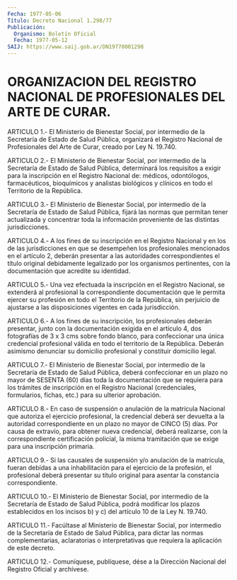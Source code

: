 ```yaml
---
Fecha: 1977-05-06
Título: Decreto Nacional 1.298/77
Publicación:
  Organismo: Boletín Oficial
  Fecha: 1977-05-12
SAIJ: https://www.saij.gob.ar/DN19770001298
---
```

# ORGANIZACION DEL REGISTRO NACIONAL DE PROFESIONALES DEL ARTE DE CURAR.

<a id="1"></a>
ARTICULO 1.- El Ministerio de Bienestar Social, por intermedio de  la  Secretaría  de  Estado  de  Salud  Pública,  organizará  el Registro  Nacional  de  Profesionales del Arte de Curar, creado por Ley N. 19.740.

<a id="2"></a>
ARTICULO 2.- El Ministerio de Bienestar Social, por intermedio de la  Secretaría  de  Estado  de  Salud  Pública,  determinará los requisitos  a  exigir  para la inscripción en el Registro  Nacional de: médicos, odontólogos,  farmacéuticos,  bioquímicos  y analistas biológicos  y  clínicos  en  todo  el  Territorio  de la República.

<a id="3"></a>
ARTICULO 3.- El Ministerio de Bienestar Social, por intermedio de la  Secretaría de Estado de Salud Pública, fijará las normas que permitan   tener  actualizada  y  concentrar  toda  la  información proveniente de las distintas jurisdicciones.

<a id="4"></a>
ARTICULO  4.-  A  los  fines  de su inscripción en el Registro Nacional y en los de las jurisdicciones  en  que  se desempeñen los profesionales  mencionados  en el artículo 2, deberán  presentar  a las autoridades correspondientes  el  título  original  debidamente legalizado  por  los  organismos  pertinentes, con la documentación que acredite su identidad.

<a id="5"></a>
ARTICULO  5.-  Una vez efectuada la inscripción en el Registro Nacional,  se  extenderá    al    profesional   la  correspondiente documentación  que  le  permita  ejercer su profesión  en  todo  el Territorio  de  la  República, sin perjuicio  de  ajustarse  a  las disposiciones vigentes en cada jurisdicción.

<a id="6"></a>
ARTICULO  6.- A los fines de su inscripción, los profesionales deberán  presentar,  junto  con  la  documentación  exigida  en  el artículo 4,  dos  fotografías de 3 x 3 cms sobre fondo blanco, para confeccionar una única  credencial  profesional  válida  en todo el territorio    de   la  República.  Deberán  asimismo  denunciar  su domicilio profesional y constituir domicilio legal.

<a id="7"></a>
ARTICULO 7.- El Ministerio de Bienestar Social, por intermedio de la  Secretaría  de  Estado de Salud Pública, deberá confeccionar en un plazo no mayor de  SESENTA  (60)  días  toda la documentación que  se requiera para los trámites de inscripción  en  el  Registro Nacional    (credenciales,   formularios,  fichas,  etc.)  para  su ulterior aprobación.

<a id="8"></a>
ARTICULO 8.- En caso de suspensión o anulación de la matrícula Nacional  que  autoriza  el  ejercicio  profesional,  la credencial deberá ser devuelta a la autoridad correspondiente en un  plazo  no mayor  de CINCO (5) días. Por causa de extravío, para obtener nueva credencial, deberá realizarse, con la correspondiente certificación  policial, la misma tramitación que se exige para una inscripción primaria.

<a id="9"></a>
ARTICULO 9.- Si las causales de suspensión y/o anulación de la matrícula,  fueran  debidas  a una inhabilitación para el ejercicio de  la  profesión,  el  profesional   deberá  presentar  su  título original para asentar la constancia correspondiente.

<a id="10"></a>
ARTICULO 10.- El Ministerio de Bienestar Social, por intermedio de la  Secretaría  de  Estado de Salud Pública, podrá modificar los plazos establecidos en los  incisos  b)  y c) del artículo 10 de la Ley N. 19.740.

<a id="11"></a>
ARTICULO 11.- Facúltase al Ministerio de Bienestar Social, por intermedio  de  la  Secretaría  de  Estado  de  Salud Pública, para dictar  las normas complementarias, aclaratorias o  interpretativas que requiera la aplicación de este decreto.

<a id="12"></a>
ARTICULO  12.-  Comuníquese,  publíquese,  dése a la Dirección Nacional del Registro Oficial y archívese.